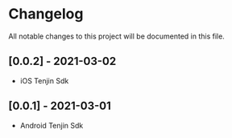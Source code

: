 # Changelog
All notable changes to this project will be documented in this file.

## [0.0.2] - 2021-03-02

* iOS Tenjin Sdk

## [0.0.1] - 2021-03-01

* Android Tenjin Sdk